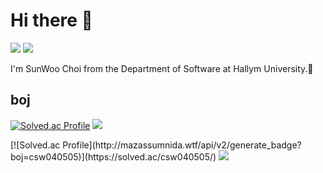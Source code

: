 # Hi there 👋
<p>
  <a href="saintcsw1@gmail.com" target="_blank"><img src="https://img.shields.io/badge/saintcsw1@gmail.com-EA4335?style=flat-square&logo=gmail&logoColor=white"/></a>
  <a href="https://www.instagram.com/sunwoochoi04/" target="_blank"><img src="https://img.shields.io/badge/sunwoochoi04-E4405F?style=flat-square&logo=instagram&logoColor=white"/></a>
</p>

<p>
  I'm SunWoo Choi from the Department of Software at Hallym University.🚀
</p>

## boj
[![Solved.ac Profile](http://mazassumnida.wtf/api/v2/generate_badge?boj=csw040505)](https://solved.ac/csw040505/) <img src="http://mazandi.herokuapp.com/api?handle=csw040505&theme=warm"/>
<p>
  [![Solved.ac Profile](http://mazassumnida.wtf/api/v2/generate_badge?boj=csw040505)](https://solved.ac/csw040505/)
  
  <img src="http://mazandi.herokuapp.com/api?handle=csw040505&theme=warm"/>
</p>
